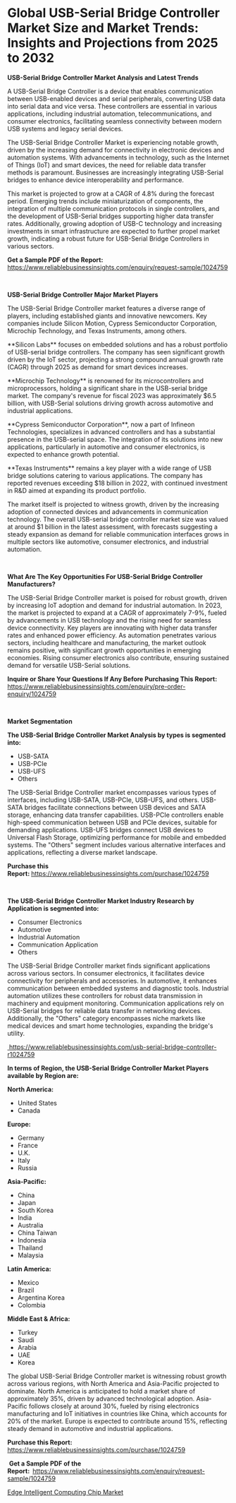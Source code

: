 <p><h1>Global USB-Serial Bridge Controller Market Size and Market Trends: Insights and Projections from 2025 to 2032</h1></p><p><strong>USB-Serial Bridge Controller Market Analysis and Latest Trends</strong></p>
<p><p>A USB-Serial Bridge Controller is a device that enables communication between USB-enabled devices and serial peripherals, converting USB data into serial data and vice versa. These controllers are essential in various applications, including industrial automation, telecommunications, and consumer electronics, facilitating seamless connectivity between modern USB systems and legacy serial devices.</p><p>The USB-Serial Bridge Controller Market is experiencing notable growth, driven by the increasing demand for connectivity in electronic devices and automation systems. With advancements in technology, such as the Internet of Things (IoT) and smart devices, the need for reliable data transfer methods is paramount. Businesses are increasingly integrating USB-Serial bridges to enhance device interoperability and performance. </p><p>This market is projected to grow at a CAGR of 4.8% during the forecast period. Emerging trends include miniaturization of components, the integration of multiple communication protocols in single controllers, and the development of USB-Serial bridges supporting higher data transfer rates. Additionally, growing adoption of USB-C technology and increasing investments in smart infrastructure are expected to further propel market growth, indicating a robust future for USB-Serial Bridge Controllers in various sectors.</p></p>
<p><strong>Get a Sample PDF of the Report:&nbsp;</strong> <a href="https://www.reliablebusinessinsights.com/enquiry/request-sample/1024759?utm_campaign=2244&utm_medium=2&utm_source=Github&utm_content=ia&utm_term=12022025&utm_id=usb-serial-bridge-controller">https://www.reliablebusinessinsights.com/enquiry/request-sample/1024759</a></p>
<p>&nbsp;</p>
<p><strong>USB-Serial Bridge Controller Major Market Players</strong></p>
<p><p>The USB-Serial Bridge Controller market features a diverse range of players, including established giants and innovative newcomers. Key companies include Silicon Motion, Cypress Semiconductor Corporation, Microchip Technology, and Texas Instruments, among others. </p><p>**Silicon Labs** focuses on embedded solutions and has a robust portfolio of USB-serial bridge controllers. The company has seen significant growth driven by the IoT sector, projecting a strong compound annual growth rate (CAGR) through 2025 as demand for smart devices increases.</p><p>**Microchip Technology** is renowned for its microcontrollers and microprocessors, holding a significant share in the USB-serial bridge market. The company's revenue for fiscal 2023 was approximately $6.5 billion, with USB-Serial solutions driving growth across automotive and industrial applications.</p><p>**Cypress Semiconductor Corporation**, now a part of Infineon Technologies, specializes in advanced controllers and has a substantial presence in the USB-serial space. The integration of its solutions into new applications, particularly in automotive and consumer electronics, is expected to enhance growth potential.</p><p>**Texas Instruments** remains a key player with a wide range of USB bridge solutions catering to various applications. The company has reported revenues exceeding $18 billion in 2022, with continued investment in R&D aimed at expanding its product portfolio.</p><p>The market itself is projected to witness growth, driven by the increasing adoption of connected devices and advancements in communication technology. The overall USB-serial bridge controller market size was valued at around $1 billion in the latest assessment, with forecasts suggesting a steady expansion as demand for reliable communication interfaces grows in multiple sectors like automotive, consumer electronics, and industrial automation.</p></p>
<p>&nbsp;</p>
<p><strong>What Are The Key Opportunities For USB-Serial Bridge Controller Manufacturers?</strong></p>
<p><p>The USB-Serial Bridge Controller market is poised for robust growth, driven by increasing IoT adoption and demand for industrial automation. In 2023, the market is projected to expand at a CAGR of approximately 7-9%, fueled by advancements in USB technology and the rising need for seamless device connectivity. Key players are innovating with higher data transfer rates and enhanced power efficiency. As automation penetrates various sectors, including healthcare and manufacturing, the market outlook remains positive, with significant growth opportunities in emerging economies. Rising consumer electronics also contribute, ensuring sustained demand for versatile USB-Serial solutions.</p></p>
<p><strong>Inquire or Share Your Questions If Any Before Purchasing This Report:</strong> <a href="https://www.reliablebusinessinsights.com/enquiry/pre-order-enquiry/1024759?utm_campaign=2244&utm_medium=2&utm_source=Github&utm_content=ia&utm_term=12022025&utm_id=usb-serial-bridge-controller">https://www.reliablebusinessinsights.com/enquiry/pre-order-enquiry/1024759</a></p>
<p>&nbsp;</p>
<p><strong>Market Segmentation</strong></p>
<p><strong>The USB-Serial Bridge Controller Market Analysis by types is segmented into:</strong></p>
<p><ul><li>USB-SATA</li><li>USB-PCIe</li><li>USB-UFS</li><li>Others</li></ul></p>
<p><p>The USB-Serial Bridge Controller market encompasses various types of interfaces, including USB-SATA, USB-PCIe, USB-UFS, and others. USB-SATA bridges facilitate connections between USB devices and SATA storage, enhancing data transfer capabilities. USB-PCIe controllers enable high-speed communication between USB and PCIe devices, suitable for demanding applications. USB-UFS bridges connect USB devices to Universal Flash Storage, optimizing performance for mobile and embedded systems. The "Others" segment includes various alternative interfaces and applications, reflecting a diverse market landscape.</p></p>
<p><strong>Purchase this Report:&nbsp;</strong><a href="https://www.reliablebusinessinsights.com/purchase/1024759?utm_campaign=2244&utm_medium=2&utm_source=Github&utm_content=ia&utm_term=12022025&utm_id=usb-serial-bridge-controller">https://www.reliablebusinessinsights.com/purchase/1024759</a></p>
<p>&nbsp;</p>
<p><strong>The USB-Serial Bridge Controller Market Industry Research by Application is segmented into:</strong></p>
<p><ul><li>Consumer Electronics</li><li>Automotive</li><li>Industrial Automation</li><li>Communication Application</li><li>Others</li></ul></p>
<p><p>The USB-Serial Bridge Controller market finds significant applications across various sectors. In consumer electronics, it facilitates device connectivity for peripherals and accessories. In automotive, it enhances communication between embedded systems and diagnostic tools. Industrial automation utilizes these controllers for robust data transmission in machinery and equipment monitoring. Communication applications rely on USB-Serial bridges for reliable data transfer in networking devices. Additionally, the "Others" category encompasses niche markets like medical devices and smart home technologies, expanding the bridge's utility.</p></p>
<p><a href="https://www.reliablebusinessinsights.com/usb-serial-bridge-controller-r1024759?utm_campaign=2244&utm_medium=2&utm_source=Github&utm_content=ia&utm_term=12022025&utm_id=usb-serial-bridge-controller">&nbsp;https://www.reliablebusinessinsights.com/usb-serial-bridge-controller-r1024759</a></p>
<p><strong>In terms of Region, the USB-Serial Bridge Controller Market Players available by Region are:</strong></p>
<p>
    <p> <strong> North America: </strong>
        <ul>
            <li>United States</li>
            <li>Canada</li>
        </ul>
        </p> 
    <p> <strong> Europe: </strong>
        <ul>
            <li>Germany</li>
            <li>France</li>
            <li>U.K.</li>
            <li>Italy</li>
            <li>Russia</li>
        </ul>
        </p> 
    <p> <strong> Asia-Pacific: </strong>
        <ul>
            <li>China</li>
            <li>Japan</li>
            <li>South Korea</li>
            <li>India</li>
            <li>Australia</li>
            <li>China Taiwan</li>
            <li>Indonesia</li>
            <li>Thailand</li>
            <li>Malaysia</li>
        </ul>
        </p> 
    <p> <strong> Latin America: </strong>
        <ul>
            <li>Mexico</li>
            <li>Brazil</li>
            <li>Argentina Korea</li>
            <li>Colombia</li>
        </ul>
        </p> 
    <p> <strong> Middle East & Africa: </strong>
        <ul>
            <li>Turkey</li>
            <li>Saudi</li>
            <li>Arabia</li>
            <li>UAE</li>
            <li>Korea</li>
        </ul>
    </p>
    </p>
<p><p>The global USB-Serial Bridge Controller market is witnessing robust growth across various regions, with North America and Asia-Pacific projected to dominate. North America is anticipated to hold a market share of approximately 35%, driven by advanced technological adoption. Asia-Pacific follows closely at around 30%, fueled by rising electronics manufacturing and IoT initiatives in countries like China, which accounts for 20% of the market. Europe is expected to contribute around 15%, reflecting steady demand in automotive and industrial applications.</p></p>
<p><strong>Purchase this Report: </strong><a href="https://www.reliablebusinessinsights.com/purchase/1024759?utm_campaign=2244&utm_medium=2&utm_source=Github&utm_content=ia&utm_term=12022025&utm_id=usb-serial-bridge-controller">https://www.reliablebusinessinsights.com/purchase/1024759</a></p>
<p>&nbsp;<strong>Get a Sample PDF of the Report:&nbsp;&nbsp;</strong><a href="https://www.reliablebusinessinsights.com/enquiry/request-sample/1024759?utm_campaign=2244&utm_medium=2&utm_source=Github&utm_content=ia&utm_term=12022025&utm_id=usb-serial-bridge-controller">https://www.reliablebusinessinsights.com/enquiry/request-sample/1024759</a></p>
<p><strong></strong></p>
<p><p><a href="https://github.com/klindsey95/Market-Research-Report-List-1/blob/main/edge-intelligent-computing-chip-market.md?utm_campaign=2244&utm_medium=2&utm_source=Github&utm_content=ia&utm_term=12022025&utm_id=usb-serial-bridge-controller">Edge Intelligent Computing Chip Market</a></p></p>